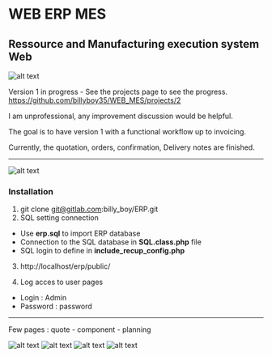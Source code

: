 # WEB ERP MES
##  Ressource and Manufacturing execution system  Web

![alt text](https://github.com/billyboy35/WEB_MES/blob/master/public/images/Doc/Workflow.png)

Version 1 in progress - See the projects page to see the progress.
https://github.com/billyboy35/WEB_MES/projects/2

I am unprofessional, any improvement discussion would be helpful.

The goal is to have version 1 with a functional workflow up to invoicing.

Currently, the quotation, orders, confirmation, Delivery notes are finished.

-----------------
![alt text](https://github.com/billyboy35/WEB_MES/blob/master/public/images/Doc/Menu.PNG)

### Installation
1. git clone git@gitlab.com:billy_boy/ERP.git
2. SQL setting connection
* Use __erp.sql__ to import ERP database  
* Connection to the SQL database in __SQL.class.php__ file
* SQL login to define in __include_recup_config.php__

3. http://localhost/erp/public/

4. Log acces to user pages
* Login : Admin
* Password : password

-----------------
Few pages : quote - component - planning

![alt text](https://github.com/billyboy35/WEB_MES/blob/master/public/images/Doc/Quote/Quote_home.PNG)
![alt text](https://github.com/billyboy35/WEB_MES/blob/master/public/images/Doc/Item/Item_exemple.PNG)
![alt text](https://github.com/billyboy35/WEB_MES/blob/master/public/images/Doc/Planning/Task_list.PNG)
![alt text](https://github.com/billyboy35/WEB_MES/blob/master/public/images/Doc/Planning/Calendar.PNG)